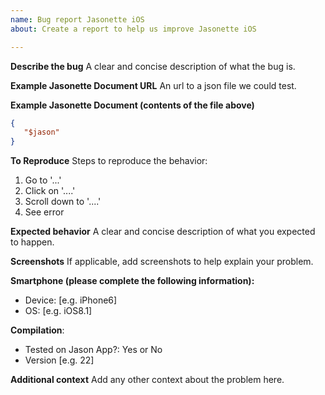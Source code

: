 ```yaml
---
name: Bug report Jasonette iOS
about: Create a report to help us improve Jasonette iOS

---
```


**Describe the bug**
A clear and concise description of what the bug is.

**Example Jasonette Document URL**
An url to a json file we could test.

**Example Jasonette Document (contents of the file above)**

```json
{
   "$jason"
}
```

**To Reproduce**
Steps to reproduce the behavior:
1. Go to '...'
2. Click on '....'
3. Scroll down to '....'
4. See error

**Expected behavior**
A clear and concise description of what you expected to happen.

**Screenshots**
If applicable, add screenshots to help explain your problem.

**Smartphone (please complete the following information):**
 - Device: [e.g. iPhone6]
 - OS: [e.g. iOS8.1]

**Compilation**:
 - Tested on Jason App?: Yes or No
 - Version [e.g. 22]

**Additional context**
Add any other context about the problem here.
